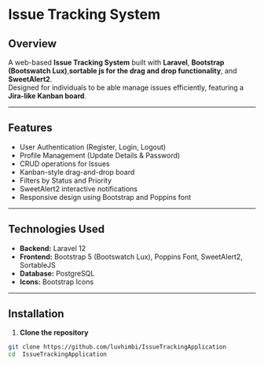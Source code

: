 # Issue Tracking System

## Overview
A web-based **Issue Tracking System** built with **Laravel**, **Bootstrap (Bootswatch Lux)**,**sortable js for the drag and drop functionality**, and **SweetAlert2**.  
Designed for individuals to be able manage  issues efficiently, featuring a **Jira-like Kanban board**.

---

## Features

- User Authentication (Register, Login, Logout)
- Profile Management (Update Details & Password)
- CRUD operations for Issues
- Kanban-style drag-and-drop board
- Filters by Status and Priority
- SweetAlert2 interactive notifications
- Responsive design using Bootstrap and Poppins font

---

## Technologies Used

- **Backend:** Laravel 12  
- **Frontend:** Bootstrap 5 (Bootswatch Lux), Poppins Font, SweetAlert2, SortableJS  
- **Database:** PostgreSQL  
- **Icons:** Bootstrap Icons  

---

## Installation

1. **Clone the repository**
```bash
git clone https://github.com/luvhimbi/IssueTrackingApplication
cd  IssueTrackingApplication


